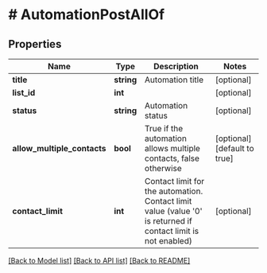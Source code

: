 # # AutomationPostAllOf

## Properties

Name | Type | Description | Notes
------------ | ------------- | ------------- | -------------
**title** | **string** | Automation title | [optional]
**list_id** | **int** |  | [optional]
**status** | **string** | Automation status | [optional]
**allow_multiple_contacts** | **bool** | True if the automation allows multiple contacts, false otherwise | [optional] [default to true]
**contact_limit** | **int** | Contact limit for the automation. Contact limit value (value &#39;0&#39; is returned if contact limit is not enabled) | [optional]

[[Back to Model list]](../../README.md#models) [[Back to API list]](../../README.md#endpoints) [[Back to README]](../../README.md)
